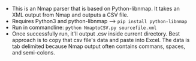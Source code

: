 * This is an Nmap parser that is based on Python-libnmap. It takes an XML output from Nmap and outputs a CSV file. <br>
* Requires Python3 and python-libnmap  --> `pip install python-libnmap` <br>
* Run in commandline: `python NmaptoCSV.py sourcefile.xml` <br>
* Once successfully run, it'll output <sourcefilename>.csv inside current directory. Best approach is to copy that csv file's data and paste into Excel. The data is tab delimited because Nmap output often contains commans, spaces, and semi-colons. 

